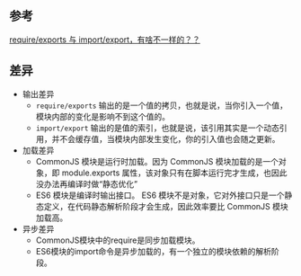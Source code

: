 ## 参考

[require/exports 与 import/export，有啥不一样的？？](https://juejin.cn/post/6914939774276993038)

## 差异

- 输出差异
  - `require/exports` 输出的是一个值的拷贝，也就是说，当你引入一个值，模块内部的变化是影响不到这个值的。
  - `import/export` 输出的是值的索引，也就是说，该引用其实是一个动态引用，并不会缓存值，当模块内部发生变化，你的引入值也会随之更新。
- 加载差异
  - CommonJS 模块是运行时加载。因为 CommonJS 模块加载的是一个对象，即 module.exports 属性，该对象只有在脚本运行完才生成，也因此没办法再编译时做“静态优化”
  - ES6 模块是编译时输出接口。 ES6 模块不是对象，它对外接口只是一个静态定义，在代码静态解析阶段才会生成，因此效率要比 CommonJS 模块加载高。
- 异步差异
  - CommonJS模块中的require是同步加载模块。
  - ES6模块的import命令是异步加载的，有一个独立的模块依赖的解析阶段。
